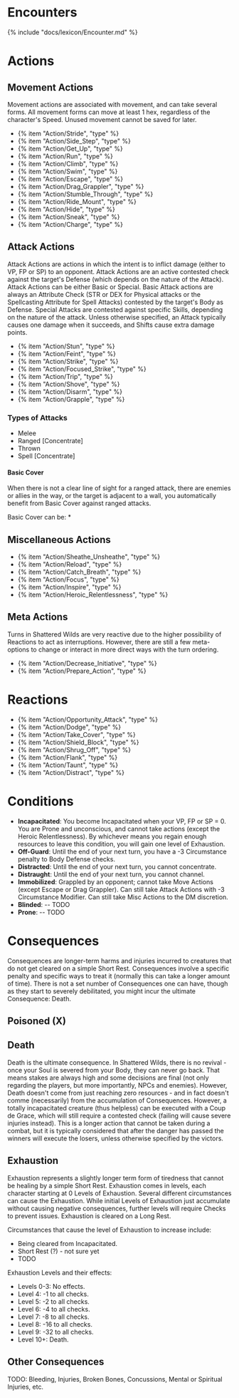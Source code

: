 # Encounters

{% include "docs/lexicon/Encounter.md" %}

# Actions

## Movement Actions

Movement actions are associated with movement, and can take several forms. All movement forms can move at least 1 hex, regardless of the character's Speed. Unused movement cannot be saved for later.

* {% item "Action/Stride", "type" %}
* {% item "Action/Side_Step", "type" %}
* {% item "Action/Get_Up", "type" %}
* {% item "Action/Run", "type" %}
* {% item "Action/Climb", "type" %}
* {% item "Action/Swim", "type" %}
* {% item "Action/Escape", "type" %}
* {% item "Action/Drag_Grappler", "type" %}
* {% item "Action/Stumble_Through", "type" %}
* {% item "Action/Ride_Mount", "type" %}
* {% item "Action/Hide", "type" %}
* {% item "Action/Sneak", "type" %}
* {% item "Action/Charge", "type" %}

## Attack Actions

Attack Actions are actions in which the intent is to inflict damage (either to VP, FP or SP) to an opponent. Attack Actions are an active contested check against the target's Defense (which depends on the nature of the Attack). Attack Actions can be either Basic or Special. Basic Attack actions are always an Attribute Check (STR or DEX for Physical attacks or the Spellcasting Attribute for Spell Attacks) contested by the target's Body as Defense. Special Attacks are contested against specific Skills, depending on the nature of the attack. Unless otherwise specified, an Attack typically causes one damage when it succeeds, and Shifts cause extra damage points.

* {% item "Action/Stun", "type" %}
* {% item "Action/Feint", "type" %}
* {% item "Action/Strike", "type" %}
* {% item "Action/Focused_Strike", "type" %}
* {% item "Action/Trip", "type" %}
* {% item "Action/Shove", "type" %}
* {% item "Action/Disarm", "type" %}
* {% item "Action/Grapple", "type" %}

### Types of Attacks

* Melee
* Ranged [Concentrate]
* Thrown
* Spell [Concentrate]

#### Basic Cover

When there is not a clear line of sight for a ranged attack, there are enemies or allies in the way, or the target is adjacent to a wall, you automatically benefit from Basic Cover against ranged attacks.

Basic Cover can be:
* 

## Miscellaneous Actions

* {% item "Action/Sheathe_Unsheathe", "type" %}
* {% item "Action/Reload", "type" %}
* {% item "Action/Catch_Breath", "type" %}
* {% item "Action/Focus", "type" %}
* {% item "Action/Inspire", "type" %}
* {% item "Action/Heroic_Relentlessness", "type" %}

## Meta Actions

Turns in Shattered Wilds are very reactive due to the higher possibility of Reactions to act as interruptions. However, there are still a few meta-options to change or interact in more direct ways with the turn ordering.

* {% item "Action/Decrease_Initiative", "type" %}
* {% item "Action/Prepare_Action", "type" %}

# Reactions

* {% item "Action/Opportunity_Attack", "type" %}
* {% item "Action/Dodge", "type" %}
* {% item "Action/Take_Cover", "type" %}
* {% item "Action/Shield_Block", "type" %}
* {% item "Action/Shrug_Off", "type" %}
* {% item "Action/Flank", "type" %}
* {% item "Action/Taunt", "type" %}
* {% item "Action/Distract", "type" %}

# Conditions

* **Incapacitated**: You become Incapacitated when your VP, FP or SP = 0. You are Prone and unconscious, and cannot take actions (except the Heroic Relentlessness). By whichever means you regain enough resources to leave this condition, you will gain one level of Exhaustion.
* **Off-Guard**: Until the end of your next turn, you have a -3 Circumstance penalty to Body Defense checks.
* **Distracted**: Until the end of your next turn, you cannot concentrate.
* **Distraught**: Until the end of your next turn, you cannot channel.
* **Immobilized**: Grappled by an opponent; cannot take Move Actions (except Escape or Drag Grappler). Can still take Attack Actions with -3 Circumstance Modifier. Can still take Misc Actions to the DM discretion.
* **Blinded**: -- TODO
* **Prone**: -- TODO

# Consequences

Consequences are longer-term harms and injuries incurred to creatures that do not get cleared on a simple Short Rest. Consequences involve a specific penalty and specific ways to treat it (normally this can take a longer amount of time). There is not a set number of Consequences one can have, though as they start to severely debilitated, you might incur the ultimate Consequence: Death.

## Poisoned (X)

## Death

Death is the ultimate consequence. In Shattered Wilds, there is no revival - once your Soul is severed from your Body, they can never go back. That means stakes are always high and some decisions are final (not only regarding the players, but more importantly, NPCs and enemies). However, Death doesn't come from just reaching zero resources - and in fact doesn't comme (necessarily) from the accumulation of Consequences. However, a totally incapacitated creature (thus helpless) can be executed with a Coup de Grace, which will still require a contested check (failing will cause severe injuries instead). This is a longer action that cannot be taken during a combat, but it is typically considered that after the danger has passed the winners will execute the losers, unless otherwise specified by the victors.

## Exhaustion

Exhaustion represents a slightly longer term form of tiredness that cannot be healing by a simple Short Rest. Exhaustion comes in levels, each character starting at 0 Levels of Exhaustion. Several different circumstances can cause the Exhaustion. While initial Levels of Exhaustion just accumulate without causing negative consequences, further levels will require Checks to prevent issues. Exhaustion is cleared on a Long Rest.

Circumstances that cause the level of Exhaustion to increase include:

* Being cleared from Incapacitated.
* Short Rest (?) - not sure yet
* TODO

Exhaustion Levels and their effects:

* Levels 0-3: No effects.
* Level 4: -1 to all checks.
* Level 5: -2 to all checks.
* Level 6: -4 to all checks.
* Level 7: -8 to all checks.
* Level 8: -16 to all checks.
* Level 9: -32 to all checks.
* Level 10+: Death.

## Other Consequences

TODO: Bleeding, Injuries, Broken Bones, Concussions, Mental or Spiritual Injuries, etc.